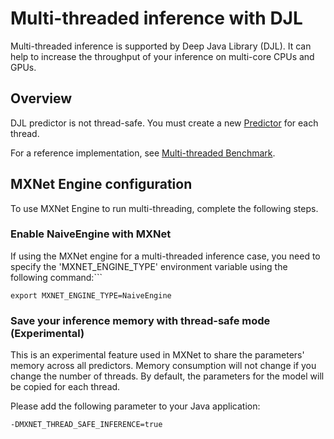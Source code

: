 # Multi-threaded inference with DJL

Multi-threaded inference is supported by Deep Java Library (DJL).
It can help to increase the throughput of your inference on multi-core CPUs and GPUs.

## Overview

DJL predictor is not thread-safe.
You must create a new [Predictor](https://javadoc.djl.ai/api/0.2.1/index.html?ai/djl/inference/Predictor.html) for each thread.

For a reference implementation, see [Multi-threaded Benchmark](../src/main/java/ai/djl/examples/inference/benchmark/MultithreadedBenchmark.java).

## MXNet Engine configuration
To use MXNet Engine to run multi-threading, complete the following steps.

### Enable NaiveEngine with MXNet
If using the MXNet engine for a multi-threaded inference case, you need to specify the 'MXNET_ENGINE_TYPE' environment variable using the following command:```
```
export MXNET_ENGINE_TYPE=NaiveEngine
```

### Save your inference memory with thread-safe mode (Experimental)

This is an experimental feature used in MXNet to share the parameters' memory across all predictors.
Memory consumption will not change if you change the number of threads.
By default, the parameters for the model will be copied for each thread.

Please add the following parameter to your Java application:
```
-DMXNET_THREAD_SAFE_INFERENCE=true
```
